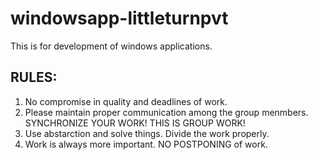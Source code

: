 windowsapp-littleturnpvt
========================


This is for development of windows applications.

RULES:
------

  1. No compromise in quality and deadlines of work.
  2. Please maintain proper communication among the group menmbers. SYNCHRONIZE YOUR WORK! THIS IS GROUP WORK!
  3. Use abstarction and solve things. Divide the work properly.
  4. Work is always more important. NO POSTPONING of work.
